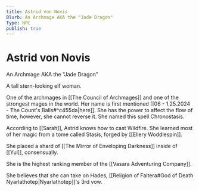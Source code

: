 ```yaml
---
title: Astrid von Novis
Blurb: An Archmage AKA the "Jade Dragon"
Type: NPC
publish: true
---
```


# Astrid von Novis

An Archmage AKA the "Jade Dragon"

A tall stern-looking elf woman.

One of the archmages in [[The Council of Archmages]] and one of the strongest mages in the world. Her name is first mentioned [[06 - 1.25.2024 - The Count's Balls#^c455da|here]]. She has the power to affect the flow of time, however, she cannot reverse it. She named this spell Chronostasis.

According to [[Sarah]], Astrid knows how to cast Wildfire. She learned most of her magic from a tome called Stasis, forged by [[Ellery Woddlespin]].

She placed a shard of [[The Mirror of Enveloping Darkness]] inside of [[Yul]], consensually.

She is the highest ranking member of the [[Vasara Adventuring Company]].

She believes that she can take on Hades, [[Religion of Faltera#God of Death Nyarlathotep|Nyarlathotep]]'s 3rd vow.
